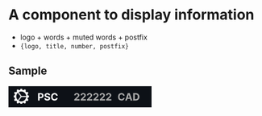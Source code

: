 # A component to display information

- logo + words + muted words + postfix
- `{logo, title, number, postfix}`

## Sample
![img.png](img.png)